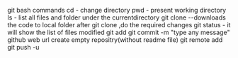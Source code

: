 git bash commands
cd - change directory
pwd - present working directory
ls - list all files and folder under the currentdirectory
git clone <git hub url> --downloads the code to local folder
after git clone ,do the required changes
git status - it will show the list of files modified
git add <file name>
git commit -m "type any message"
github web url create empty repositry(without readme file)
git remote add <repositry name> <github url for the new repositery>
git push -u <github url for the new repositery>